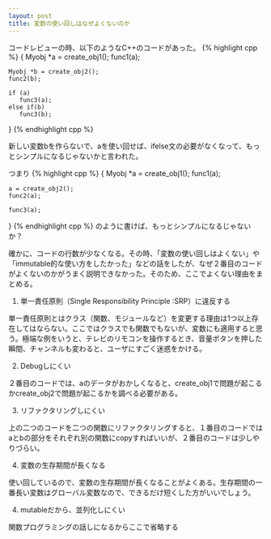 ```yaml
---
layout: post
title: 変数の使い回しはなぜよくないのか
---
```

コードレビューの時、以下のようなC++のコードがあった。
{% highlight cpp %}
{
    Myobj *a = create_obj1();
    func1(a);

    Myobj *b = create_obj2();
    func2(b);

    if (a)
       func3(a);
    else if(b)
       func3(b);
}
{% endhighlight cpp %}

新しい変数bを作らないで、aを使い回せば、ifelse文の必要がなくなって、もっとシンプルになるじゃないかと言われた。

つまり
{% highlight cpp %}
{
    Myobj *a = create_obj1();
    func1(a);

    a = create_obj2();
    func2(a);

    func3(a);
}
{% endhighlight cpp %}
のように書けば、もっとシンプルになるじゃないか？

確かに、コードの行数が少なくなる。その時、「変数の使い回しはよくない」や「immutable的な使い方をしたかった」などの話をしたが、なぜ２番目のコードがよくないのかがうまく説明できなかった。そのため、ここでよくない理由をまとめる。

1. 単一責任原則（Single Responsibility Principle :SRP）に違反する

単一責任原則とはクラス（関数、モジュールなど）を変更する理由は1つ以上存在してはならない。ここではクラスでも関数でもないが、変数にも適用すると思う。極端な例をいうと、テレビのリモコンを操作するとき、音量ボタンを押した瞬間、チャンネルも変わると、ユーザにすごく迷惑をかける。

2. Debugしにくい

２番目のコードでは、aのデータがおかしくなると、create_obj1で問題が起こるかcreate_obj2で問題が起こるかを調べる必要がある。

3. リファクタリングしにくい

上の二つのコードを二つの関数にリファクタリングすると、１番目のコードではaとbの部分をそれぞれ別の関数にcopyすればいいが、２番目のコードは少しやりづらい。

4. 変数の生存期間が長くなる

使い回しているので、変数の生存期間が長くなることがよくある。生存期間の一番長い変数はグローバル変数なので、できるだけ短くした方がいいでしょう。

4. mutableだから、並列化しにくい

関数プログラミングの話しになるからここで省略する

